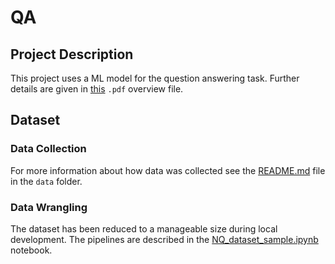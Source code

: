 # QA

## Project Description

This project uses a ML model for the question answering task. Further details are given in 
[this](docs/project_overview.pdf) `.pdf` overview file.

## Dataset

### Data Collection

For more information about how data was collected see the [README.md](data/README.md) file in the 
`data` folder.

### Data Wrangling

The dataset has been reduced to a manageable size during local development. The pipelines are 
described in the [NQ_dataset_sample.ipynb](data/sample/NQ_dataset_sample.ipynb) notebook.
